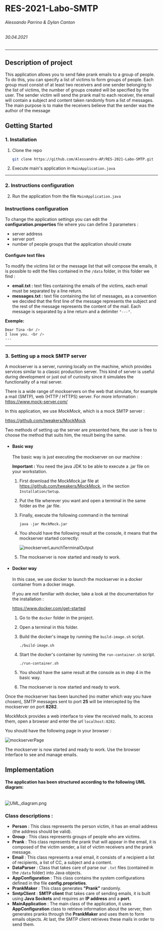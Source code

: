 # RES-2021-Labo-SMTP

###### Alessando Parrino & Dylan Canton

###### 30.04.2021

---


## Description of project

This application allows you to send fake prank emails to a group of people.
To do this, you can specify a list of victims to form groups of people. Each group must consist of at least two receivers and one sender belonging to the list of victims, the number of groups created will be specified by the user. The sender victim will send the prank mail to each receiver, the email will contain a subject and content taken randomly from a list of messages. The main purpose is to make the receivers believe that the sender was the author of the message



## Getting Started

### 1. Installation

1. Clone the repo
   ```sh
   git clone https://github.com/Alessandro-AP/RES-2021-Labo-SMTP.git
   ```

   
2. Execute main's application in  ```MainApplication.java```



---

### 2. Instructions configuration

2. Run the application from the file ```MainApplication.java```

### Instructions configuration

To change the application settings you can edit the **configuration.properties** file where you can define 3 parameters :
- server address
- server port
- number of people groups that the application should create

#### Configure text files

To modify the victims list or the message list that will compose the emails,
it is possible to edit the files contained in the ```/data``` folder, in this folder we find :
- **email.txt :** text files containing the emails of the victims, each email must be separated by a line return.
- **messages.txt :** text file containing the list of messages, as a convention we decided that the first line of the message represents the subject and the rest of the message represents the content of the mail. Each message is separated by a line return and a delimiter ```"---"```.

**Exemple:** <br />
```sh
Dear Tina <br />
I love you. <br />
---
```

---

### 3. Setting up a mock SMTP server


A mockserver is a server, running locally on the machine, which provides services similar to a classic production server. This kind of server is useful during development or just out of curiosity since it simulates  the functionality of a real server.

There is a wide range of mockservers on the web that simulate, for example a mail (SMTP), web (HTTP / HTTPS) server. For more information : https://www.mock-server.com/



In this application, we use *MockMock*, which is a mock SMTP server :

https://github.com/tweakers/MockMock


Two methods of setting up the server are presented here, the user is free to choose the method that suits him, the result being the same.



* #### Basic way

  The basic way is just executing the mockserver on our machine :

  **Important :** You need the java JDK to be able to execute a .jar file on your workstation.

  

  1. First download the MockMock.jar file at https://github.com/tweakers/MockMock, in the section `Installation/Setup`.

  2. Put the file wherever you want and open a terminal in the same folder as the .jar file. 

  3. Finally, execute the following command in the terminal 

     ```
     java -jar MockMock.jar
     ```

  4. You should have the following result at the console, it means that the mockserver started correctly:

     ![mockserverLaunchTerminalOutput](figures\mockserverLaunchTerminalOutput.PNG)

  5. The mockserver is now started and ready to work. 

     

* #### Docker way

  In this case, we use docker to launch the mockserver in a docker container from a docker image. 
  
  If you are not familiar with docker, take a look at the documentation for the installation :
  
  https://www.docker.com/get-started
  
  
  
  1. Go to the `docker` folder in the project.
  
  2. Open a terminal in this folder.
  
  3. Build the docker's image by running the `build-image.sh` script.
  
     ```shell
     ./build-image.sh
     ```
  
  4. Start the docker's container by running the `run-container.sh` script. 
  
     ```shell
     ./run-container.sh
     ```
  
  5. You should have the same result at the console as in step 4 in the basic way. 
  
  6. The mockserver is now started and ready to work. 





Once the mockserver has been launched (no matter which way you have chosen), SMTP messages sent to port **25** will be intercepted by the mockserver on port **8282**. 

MockMock provides a web interface to view the received mails, to access them, open a browser and enter the url `localhost:8282`.

You should have the following page in your browser : 

![mockserverPage](figures\mockserverPage.PNG)

The mockserver is now started and ready to work. Use the browser interface to see and manage emails. 




## Implementation

#### The application has been structured according to the following UML diagram: <br /><br />

![UML_diagram.png](figures/UML_diagram.png)

### Class descriptions :

* **Person** : This class represents the person victim, it has an email address (the address should be valid).<br />
* **Group** : This class represents groups of people who are victims.<br />
* **Prank** : This class represents the prank that will appear in the email, it is composed of the victim sender, a list of victim receivers and the prank message.<br />
* **Email** : This class represents a real email, it consists of a recipient a list of recipients, a list of CC, a subject and a content.<br />
* **DataParser** : Class that takes care of parse our ```.txt``` files (contained in the ```/data``` folder) into Java objects.<br />
* **AppConfiguration** : This class contains the system configurations defined in the file **config.proprieties**.<br />
* **PrankMaker** : This class generates **"Prank"** randomly.<br />
* **SmtpClient** : **SMTP client** that takes care of sending emails, it is built using **Java Sockets** and requires an **IP address** and a **port**.<br />
* **MainApplication** : The main class of the application, it uses **AppConfiguration** class to retrieve information about the server, then generates pranks through the **PrankMaker** and uses them to form emails objects. At last, the SMTP client retrieves these mails in order to send them. <br />

